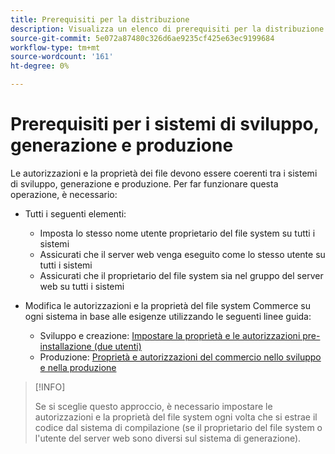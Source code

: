 ```yaml
---
title: Prerequisiti per la distribuzione
description: Visualizza un elenco di prerequisiti per la distribuzione di Commerce in un sistema di sviluppo, build o produzione.
source-git-commit: 5e072a87480c326d6ae9235cf425e63ec9199684
workflow-type: tm+mt
source-wordcount: '161'
ht-degree: 0%

---
```



# Prerequisiti per i sistemi di sviluppo, generazione e produzione

Le autorizzazioni e la proprietà dei file devono essere coerenti tra i sistemi di sviluppo, generazione e produzione. Per far funzionare questa operazione, è necessario:

- Tutti i seguenti elementi:

   - Imposta lo stesso nome utente proprietario del file system su tutti i sistemi
   - Assicurati che il server web venga eseguito come lo stesso utente su tutti i sistemi
   - Assicurati che il proprietario del file system sia nel gruppo del server web su tutti i sistemi

- Modifica le autorizzazioni e la proprietà del file system Commerce su ogni sistema in base alle esigenze utilizzando le seguenti linee guida:

   - Sviluppo e creazione: [Impostare la proprietà e le autorizzazioni pre-installazione (due utenti)](file-system-permissions.md#set-up-two-owners-for-default-or-developer-mode)
   - Produzione: [Proprietà e autorizzazioni del commercio nello sviluppo e nella produzione](file-system-permissions.md)

>[!INFO]
>
>Se si sceglie questo approccio, è necessario impostare le autorizzazioni e la proprietà del file system ogni volta che si estrae il codice dal sistema di compilazione (se il proprietario del file system o l&#39;utente del server web sono diversi sul sistema di generazione).
